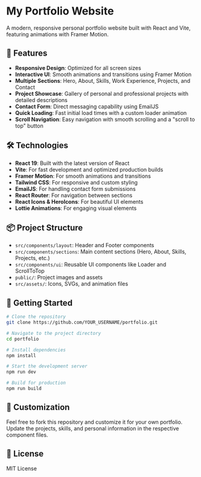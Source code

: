 # My Portfolio Website

A modern, responsive personal portfolio website built with React and Vite, featuring animations with Framer Motion.

## 🚀 Features

- **Responsive Design**: Optimized for all screen sizes
- **Interactive UI**: Smooth animations and transitions using Framer Motion
- **Multiple Sections**: Hero, About, Skills, Work Experience, Projects, and Contact
- **Project Showcase**: Gallery of personal and professional projects with detailed descriptions
- **Contact Form**: Direct messaging capability using EmailJS
- **Quick Loading**: Fast initial load times with a custom loader animation
- **Scroll Navigation**: Easy navigation with smooth scrolling and a "scroll to top" button

## 🛠️ Technologies

- **React 19**: Built with the latest version of React
- **Vite**: For fast development and optimized production builds
- **Framer Motion**: For smooth animations and transitions
- **Tailwind CSS**: For responsive and custom styling
- **EmailJS**: For handling contact form submissions
- **React Router**: For navigation between sections
- **React Icons & HeroIcons**: For beautiful UI elements
- **Lottie Animations**: For engaging visual elements

## 📦 Project Structure

- `src/components/layout`: Header and Footer components
- `src/components/sections`: Main content sections (Hero, About, Skills, Projects, etc.)
- `src/components/ui`: Reusable UI components like Loader and ScrollToTop
- `public/`: Project images and assets
- `src/assets/`: Icons, SVGs, and animation files

## 🚦 Getting Started

```bash
# Clone the repository
git clone https://github.com/YOUR_USERNAME/portfolio.git

# Navigate to the project directory
cd portfolio

# Install dependencies
npm install

# Start the development server
npm run dev

# Build for production
npm run build
```

## 🔧 Customization

Feel free to fork this repository and customize it for your own portfolio. Update the projects, skills, and personal information in the respective component files.

## 📝 License

MIT License
